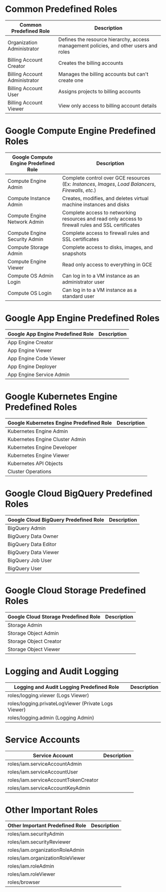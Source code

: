 # Common Predefined Roles

| Common Predefined Role | Description |
| --- | --- |
| Organization Administrator | Defines the resource hierarchy, access management policies, and other users and roles |
| Billing Account Creator | Creates the billing accounts |
| Billing Account Administrator | Manages the billing accounts but can't create one |
| Billing Account User | Assigns projects to billing accounts |
| Billing Account Viewer | View only access to billing account details |

# Google Compute Engine Predefined Roles

| Google Compute Engine Predefined Role | Description |
| --- | --- |
| Compute Engine Admin | Complete control over GCE resources (Ex: *Instances*, *Images*, *Load Balancers*, *Firewalls*, *etc.*) |
| Compute Instance Admin | Creates, modifies, and deletes virtual machine instances and disks |
| Compute Engine Network Admin | Complete access to networking resources and read only access to firewall rules and SSL certificates |
| Compute Engine Security Admin | Complete access to firewall rules and SSL certificates |
| Compute Storage Admin | Complete access to disks, images, and snapshots |
| Compute Engine Viewer | Read only access to everything in GCE |
| Compute OS Admin Login | Can log in to a VM instance as an administrator user |
| Compute OS Login | Can log in to a VM instance as a standard user |

# Google App Engine Predefined Roles

| Google App Engine Predefined Role | Description |
| --- | --- |
| App Engine Creator | |
| App Engine Viewer | |
| App Engine Code Viewer | |
| App Engine Deployer | |
| App Engine Service Admin | |

# Google Kubernetes Engine Predefined Roles

| Google Kubernetes Engine Predefined Role | Description |
| --- | --- |
| Kubernetes Engine Admin | |
| Kubernetes Engine Cluster Admin | |
| Kubernetes Engine Developer | |
| Kubernetes Engine Viewer | |
| Kubernetes API Objects | |
| Cluster Operations | |

# Google Cloud BigQuery Predefined Roles

| Google Cloud BigQuery Predefined Role | Description |
| --- | --- |
| BigQuery Admin | |
| BigQuery Data Owner | |
| BigQuery Data Editor | |
| BigQuery Data Viewer | |
| BigQuery Job User | |
| BigQuery User | |

# Google Cloud Storage Predefined Roles

| Google Cloud Storage Predefined Role | Description |
| --- | --- |
| Storage Admin | |
| Storage Object Admin | |
| Storage Object Creator | |
| Storage Object Viewer | |

# Logging and Audit Logging

| Logging and Audit Logging Predefined Role | Description |
| --- | --- |
| roles/logging.viewer (Logs Viewer) | |
| roles/logging.privateLogViewer (Private Logs Viewer) | |
| roles/logging.admin (Logging Admin) | |

# Service Accounts

| Service Account | Description |
| --- | --- |
| roles/iam.serviceAccountAdmin | |
| roles/iam.serviceAccountUser | |
| roles/iam.serviceAccountTokenCreator | |
| roles/iam.serviceAccountKeyAdmin | |

# Other Important Roles

| Other Important Predefined Role | Description |
| --- | --- |
| roles/iam.securityAdmin | |
| roles/iam.securityReviewer | |
| roles/iam.organizationRoleAdmin | |
| roles/iam.organizationRoleViewer | |
| roles/iam.roleAdmin | |
| roles/iam.roleViewer | |
| roles/browser | |
